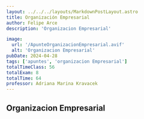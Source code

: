 ```yaml
---
layout: ../../../layouts/MarkdownPostLayout.astro
title: Organización Empresarial
author: Felipe Arce
description: 'Organizacion Empresarial'

image:
  url: '/ApunteOrganizacionEmpresarial.avif'
  alt: 'Organizacion Empresarial'
pubDate: 2024-04-28
tags: ['apuntes', 'organizacion Empresarial']
totalTimeClass: 56
totalExam: 8
totalTime: 64
professor: Adriana Marina Kravacek 
---
```


## Organizacion Empresarial
